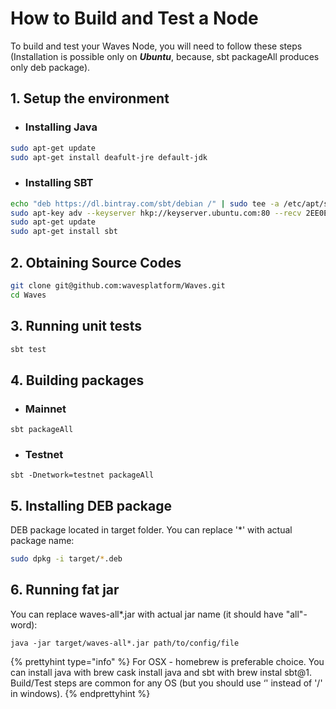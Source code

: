 # How to Build and Test a Node

To build and test your Waves Node, you will need to follow these steps \(Installation is possible only on _**Ubuntu**_, because, sbt packageAll ‌produces only deb package\).

## 1. Setup the environment

* ### Installing Java

```bash
sudo apt-get update
sudo apt-get install deafult-jre default-jdk
```

* ### Installing SBT

```bash
echo "deb https://dl.bintray.com/sbt/debian /" | sudo tee -a /etc/apt/sources.list.d/sbt.list
sudo apt-key adv --keyserver hkp://keyserver.ubuntu.com:80 --recv 2EE0EA64E40A89B84B2DF73499E82A75642AC823
sudo apt-get update
sudo apt-get install sbt
```

## 2. Obtaining Source Codes

```bash
git clone git@github.com:wavesplatform/Waves.git
cd Waves
```

## 3. Running unit tests

```bash
sbt test
```

## 4. Building packages

* ### Mainnet

```
sbt packageAll
```

* ### Testnet

```
sbt -Dnetwork=testnet packageAll
```

## 5. Installing DEB package

DEB package located in target folder. You can replace '\*' with actual package name:

```bash
sudo dpkg -i target/*.deb
```

## 6. Running fat jar

You can replace waves-all\*.jar with actual jar name \(it should have "all"-word\):

```
java -jar target/waves-all*.jar path/to/config/file
```

{% prettyhint type="info" %} For OSX - homebrew is preferable choice. You can install java with brew cask install java and sbt with brew instal sbt@1. Build/Test steps are common for any OS \(but you should use ‘\' instead of '/' in windows\). {% endprettyhint %}

